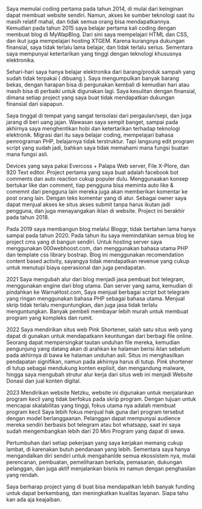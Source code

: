 Saya memulai coding pertama pada tahun 2014, di mulai dari keinginan dapat membuat website sendiri. Namun, akses ke sumber teknologi saat itu masih relatif mahal, dan tidak semua orang bisa mendapatkannya.  
Kemudian pada tahun 2015 saya belajar pertama kali coding dengan membuat blog di MyWapBlog. Dari sini saya mempelajari HTML dan CSS, dan ikut juga mempelajari hosting XTGEM. 
Karena kurangnya dukungan finansial, saya tidak terlalu lama belajar, dan tidak terlalu serius. Sementara saya mempunyai ketertarikan yang tinggi dengan teknologi khususnya elektronika.

Sehari-hari saya hanya belajar elektronika dari barang/produk sampah yang sudah tidak terpakai ( dibuang ). Saya mengumpulkan banyak barang bekas, dengan harapan bisa di pergunakan kembali di kemudian hari atau
masih bisa di perbaiki untuk digunakan lagi.  Saya kesulitan dengan finansial, dimana setiap project yang saya buat tidak mendapatkan dukungan finansial dari siapapun.

Saya tinggal di tempat yang sangat terisolasi dari pergaulan/sepi, dan juga jarang di beri uang jajan. Wawasan saya sempit banget, sampai pada akhirnya saya menghentikan hobi dan ketertarikan terhadap teknologi elektronik.
Migrasi dari itu saya belajar coding, mempelajari bahasa pemrograman PHP, belajarnya tidak terstruktur. Tapi langsung edit program script yang sudah jadi, bahkan saya tidak memahami mana fungsi buatan mana fungsi asli.

Devices yang saya pakai Evercoss + Palapa Web server, File X-Plore, dan 920 Text editor. Project pertama yang saya buat adalah facebook bot comments dan auto reaction cukup populer dulu. 
Menggunaakan konsep bertukar like dan comment, tiap pengguna bisa meminta auto like & comemnt dari pengguna lain mereka juga akan memberikan komentar ke post orang lain. Dengan teks komentar yang di atur.
Sebagai owner saya dapat menjual akses ke situs akses submit tanpa harus ikutan jadi pengguna, dan juga menayangakan iklan di website. Project ini berakhir pada tahun 2018.

Pada 2019 saya membangun blog melalui Bloggr, tidak bertahan lama hanya sampai pada tahun 2020. Pada tahun itu saya memindahkan semua blog ke project cms yang di bangun sendiri. 
Untuk hosting server saya menggunakan 000webhoost.com, dan menggunakan bahasa utama PHP dan template css library bostrap. Blog ini menggunakan recomendation content based activity, sayangya tidak mendapatkan revenue yang 
cukup untuk menutupi biaya operasional dan juga pendapatan.

2021 Saya mengubah alur dari blog menjadi jasa pembuat bot telegram, menggunakan engine dari blog utama. Dan server yang sama, kemudian di pindahkan ke WarnaHost.com,  Saya menjual berbagai script bot telegram yang ringan 
menggunakan bahasa PHP sebagai bahasa utama. Menjual skrip tidak terlalu menguntungkan, dan juga jasa tidak terlalu menguntungkan. Banyak pembeli membayar lebih murah untuk membuat program yang kompleks dan rumit.

2022 Saya mendirikan situs web Pink Shortener, salah satu situs web yang dapat di gunakan untuk mendapatkann keuntungan dari berbagi file online. Seorang dapat mempersingkat tautan unduhan file mereka, kemudian 
pengunjung yang datang akan di arahkan ke halaman berisi iklan sebelum pada akhirnya di bawa ke halaman unduhan asli. Situs ini menghasilkan pendapatan signifikan, namun pada akhirnya harus di tutup. 
Pink shortener di tutup sebagai mendukung konten explisit, dan mengandung malware, hingga saya mengubah strutur alur kerja dari situs web ini menjadi Website Donasi dan jual konten digital.

2023 Mendirikan website Netzku, website ini digunakan untuk menjalankan program kecil yang tidak berfokus pada skrip program. Dengan tujuan untuk mencapai skalabilitas yang tinggi, fokus utama nya adalah membuat program kecil
Saya lebih fokus menjual hak guna dari program tersebut dengan model berlanggaanan. Pelanggan dapat mempunyai audience mereka sendiri berbasis bot telegram atau bot whatsapp, saat ini saya sudah mengembangkan lebih dari 
20 Mini Program yang dapat di sewa.

Pertumbuhan dari setiap pekerjaan yang saya kerjakan memang cukup lambat, di karenakan butuh pendanaan yang lebih. Sementara saya hanya mengandalkan diri sendiri untuk mengahanlde semua ekossistem nya, mulai 
perencanan, pembuatan, pemeliharaan berkala, pemasaran, dukungan pelanggan, dan juga aktif menjalankan bisnis ini namun dengan penghasilan yang rendah.

Saya berharap project yang di buat bisa mendapatkan lebih banyak funding untuk dapat berkembang,  dan meningkatkan kualitas layanan. Siapa tahu kan ada aja keajaiban.
